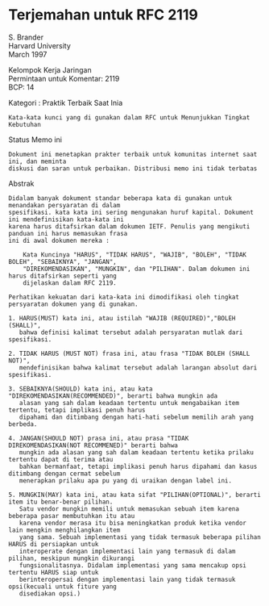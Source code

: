 # Terjemahan untuk RFC 2119

S. Brander\
Harvard University\
March 1997

Kelompok Kerja Jaringan\
Permintaan untuk Komentar: 2119\
BCP: 14			

Kategori : Praktik Terbaik Saat Inia

    Kata-kata kunci yang di gunakan dalam RFC untuk Menunjukkan Tingkat Kebutuhan

Status Memo ini

    Dokument ini menetapkan prakter terbaik untuk komunitas internet saat ini, dan meminta
    diskusi dan saran untuk perbaikan. Distribusi memo ini tidak terbatas

Abstrak

    Didalam banyak dokument standar beberapa kata di gunakan untuk menandakan persyaratan di dalam
    spesifikasi. kata kata ini sering mengunakan huruf kapital. Dokument ini mendefinisikan kata-kata ini 
    karena harus ditafsirkan dalam dokumen IETF. Penulis yang mengikuti panduan ini harus memasukan frasa 
    ini di awal dokumen mereka :

		Kata Kuncinya "HARUS", "TIDAK HARUS", "WAJIB", "BOLEH", "TIDAK BOLEH", "SEBAIKNYA", "JANGAN", 
		"DIREKOMENDASIKAN", "MUNGKIN", dan "PILIHAN". Dalam dokumen ini harus ditafsirkan seperti yang 
 		dijelaskan dalam RFC 2119.

	Perhatikan kekuatan dari kata-kata ini dimodifikasi oleh tingkat persyaratan dokumen yang di gunakan.

	1. HARUS(MUST) kata ini, atau istilah "WAJIB (REQUIRED)","BOLEH (SHALL)", 
	   bahwa definisi kalimat tersebut adalah persyaratan mutlak dari spesifikasi.

	2. TIDAK HARUS (MUST NOT) frasa ini, atau frasa "TIDAK BOLEH (SHALL NOT)", 
	   mendefinisikan bahwa kalimat tersebut adalah larangan absolut dari spesifikasi.

	3. SEBAIKNYA(SHOULD) kata ini, atau kata "DIREKOMENDASIKAN(RECOMMENDED)", berarti bahwa mungkin ada 
	   alasan yang sah dalam keadaan tertentu untuk mengabaikan item tertentu, tetapi implikasi penuh harus
	   dipahami dan ditimbang dengan hati-hati sebelum memilih arah yang berbeda.

	4. JANGAN(SHOULD NOT) prasa ini, atau prasa "TIDAK DIREKOMENDASIKAN(NOT RECOMMENED)" berarti bahwa 
	   mungkin ada alasan yang sah dalam keadaan tertentu ketika prilaku tertentu dapat di terima atau 
	   bahkan bermanfaat, tetapi implikasi penuh harus dipahami dan kasus ditimbang dengan cermat sebelum
	   menerapkan prilaku apa pu yang di uraikan dengan label ini.

	5. MUNGKIN(MAY) kata ini, atau kata sifat "PILIHAN(OPTIONAL)", berarti item itu benar-benar pilihan.
	   Satu vendor mungkin memili untuk memasukan sebuah item karena beberapa pasar membutuhkan itu atau
	   karena vendor merasa itu bisa meningkatkan produk ketika vendor lain mengkin menghilangkan item 
	   yang sama. Sebuah implementasi yang tidak termasuk beberapa pilihan HARUS di persiapkan untuk 
	   interoperate dengan implementasi lain yang termasuk di dalam pilihan, meskipun mungkin dikurangi
	   fungsionalitasnya. Didalam implementasi yang sama mencakup opsi tertentu HARUS siap untuk
	   berinteropersai dengan implementasi lain yang tidak termasuk opsi(kecuali untuk fiture yang 
	   disediakan opsi.)




	

	
